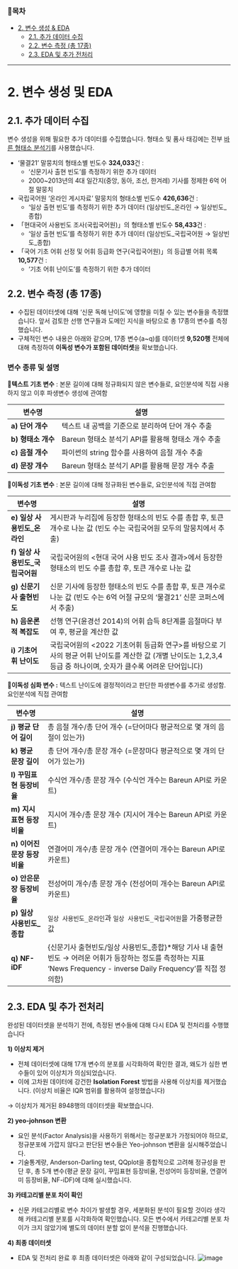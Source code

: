 ### 🔖목차
- [2. 변수 생성 & EDA](#2-변수-생성-및-eda)
  - [2.1. 추가 데이터 수집](#21-추가-데이터-수집)
  - [2.2. 변수 측정 (총 17종)](#22-변수-측정-총-17종)
  - [2.3. EDA 및 추가 전처리](#23-eda-및-추가-전처리)

---

# 2. 변수 생성 및 EDA

## 2.1. 추가 데이터 수집

변수 생성을 위해 필요한 추가 데이터를 수집했습니다. 형태소 및 품사 태깅에는 전부 [바른 형태소 분석기](https://bareun.ai/)를 사용했습니다.

- ‘물결21’ 말뭉치의 형태소별 빈도수 **324,033**건 :
    - ‘신문기사 출현 빈도’를 측정하기 위한 추가 데이터
    - 2000~2013년의 4대 일간지(중앙, 동아, 조선, 한겨레) 기사를 정제한 6억 어절 말뭉치
- 국립국어원 ‘온라인 게시자료’ 말뭉치의 형태소별 빈도수 **426,636**건 :
    - ‘일상 출현 빈도’를 측정하기 위한 추가 데이터 (일상빈도_온라인 → 일상빈도_종합)
- 「현대국어 사용빈도 조사(국립국어원)」의 형태소별 빈도수 **58,433**건 :
    - ‘일상 출현 빈도’를 측정하기 위한 추가 데이터 (일상빈도_국립국어원 → 일상빈도_종합)
- 「국어 기초 어휘 선정 및 어휘 등급화 연구(국립국어원)」의 등급별 어휘 목록 **10,577**건 :
    - ‘기초 어휘 난이도’를 측정하기 위한 추가 데이터

## 2.2. 변수 측정 (총 17종)

- 수집된 데이터셋에 대해 ‘신문 독해 난이도’에 영향을 미칠 수 있는 변수들을 측정했습니다. 앞서 검토한 선행 연구들과 도메인 지식을 바탕으로 총 17종의 변수를 측정했습니다.
- 구체적인 변수 내용은 아래와 같으며, 17종 변수(a~q)를 데이터셋 **9,520행** 전체에 대해 측정하여 **이독성 변수가 포함된 데이터셋**을 확보했습니다.


### 변수 종류 및 설명
📍**텍스트 기초 변수** : 본문 길이에 대해 정규화되지 않은 변수들로, 요인분석에 직접 사용하지 않고 이후 파생변수 생성에 관여함

| 변수명            | 설명                                                         |
|-----------------|--------------------------------------------------------------|
| **a) 단어 개수** | 텍스트 내 공백을 기준으로 분리하여 단어 개수 추출              |
| **b) 형태소 개수** | Bareun 형태소 분석기 API를 활용해 형태소 개수 추출             |
| **c) 음절 개수** | 파이썬의 string 함수를 사용하여 음절 개수 추출                 |
| **d) 문장 개수** | Bareun 형태소 분석기 API를 활용해 문장 개수 추출               |

📍**이독성 기초 변수** : 본문 길이에 대해 정규화된 변수들로, 요인분석에 직접 관여함

| 변수명            | 설명                                                         |
|-----------------|--------------------------------------------------------------|
| **e) 일상 사용빈도_온라인** | 게시판과 누리집에 등장한 형태소의 빈도 수를 총합 후, 토큰 개수로 나눈 값 (빈도 수는 국립국어원 모두의 말뭉치에서 추출) |
| **f) 일상 사용빈도_국립국어원** | 국립국어원의 <현대 국어 사용 빈도 조사 결과>에서 등장한 형태소의 빈도 수를 총합 후, 토큰 개수로 나눈 값 |
| **g) 신문기사 출현빈도** | 신문 기사에 등장한 형태소의 빈도 수를 총합 후, 토큰 개수로 나눈 값 (빈도 수는 6억 어절 규모의 ‘물결21’ 신문 코퍼스에서 추출) |
| **h) 음운론적 복잡도** | 선행 연구(윤경선 2014)의 어휘 습득 8단계를 음절마다 부여 후, 평균을 계산한 값 |
| **i) 기초어휘 난이도** | 국립국어원의 <2022 기초어휘 등급화 연구>를 바탕으로 기사의 평균 어휘 난이도를 계산한 값 (개별 난이도는 1,2,3,4등급 중 하나이며, 숫자가 클수록 어려운 단어입니다) |

📍**이독성 심화 변수 :** 텍스트 난이도에 결정적이라고 판단한 파생변수를 추가로 생성함. 요인분석에 직접 관여함

| 변수명            | 설명                                                         |
|-----------------|--------------------------------------------------------------|
| **j) 평균 단어 길이** | 총 음절 개수/총 단어 개수 (=단어마다 평균적으로 몇 개의 음절이 있는가) |
| **k) 평균 문장 길이** | 총 단어 개수/총 문장 개수 (=문장마다 평균적으로 몇 개의 단어가 있는가) |
| **l) 꾸밈표현 등장비율** | 수식언 개수/총 문장 개수 (수식언 개수는 Bareun API로 카운트) |
| **m) 지시표현 등장비율** | 지시어 개수/총 문장 개수 (지시어 개수는 Bareun API로 카운트) |
| **n) 이어진문장 등장비율** | 연결어미 개수/총 문장 개수 (연결어미 개수는 Bareun API로 카운트) |
| **o) 안은문장 등장비율** | 전성어미 개수/총 문장 개수 (전성어미 개수는 Bareun API로 카운트) |
| **p) 일상 사용빈도_종합** | `일상 사용빈도_온라인`과 `일상 사용빈도_국립국어원`을 가중평균한 값 |
| **q) NF-iDF** | {신문기사 출현빈도/일상 사용빈도_종합}*해당 기사 내 출현 빈도 → 어려운 어휘가 등장하는 정도를 측정하는 지표 ‘News Frequency - inverse Daily Frequency’를 직접 정의함) |


## 2.3. EDA 및 추가 전처리

완성된 데이터셋을 분석하기 전에, 측정된 변수들에 대해 다시 EDA 및 전처리를 수행했습니다

**1) 이상치 제거**

- 전체 데이터셋에 대해 17개 변수의 분포를 시각화하여 확인한 결과, 왜도가 심한 변수들이 있어 이상치가 의심되었습니다.
- 이에 고차원 데이터에 강건한 **Isolation Forest** 방법을 사용해 이상치를 제거했습니다. (이상치 비율은 IQR 범위를 활용하여 설정했습니다)

→ 이상치가 제거된 8948행의 데이터셋을 확보했습니다.

**2) yeo-johnson 변환**

- 요인 분석(Factor Analysis)을 사용하기 위해서는 정규분포가 가정되어야 하므로, 정규분포에 가깝지 않다고 판단된 변수들은 Yeo-johnson 변환을 실시해주었습니다.
- 기술통계량, Anderson-Darling test, QQplot을 종합적으로 고려해 정규성을 판단 후, 총 5개 변수(평균 문장 길이, 꾸밈표현 등장비율, 전성어미 등장비율, 연결어미 등장비율, NF-iDF)에 대해 실시했습니다.

**3) 카테고리별 분포 차이 확인**

- 신문 카테고리별로 변수 차이가 발생할 경우, 세분화된 분석이 필요할 것이라 생각해 카테고리별 분포를 시각화하여 확인했습니다. 모든 변수에서 카테고리별 분포 차이가 크지 않았기에 별도의 데이터 분할 없이 분석을 진행했습니다.

**4) 최종 데이터셋**
- EDA 및 전처리 완료 후 최종 데이터셋은 아래와 같이 구성되었습니다.
![image](https://github.com/user-attachments/assets/8c0619e6-9fbe-4b59-a0f5-1eeb565cf837)
